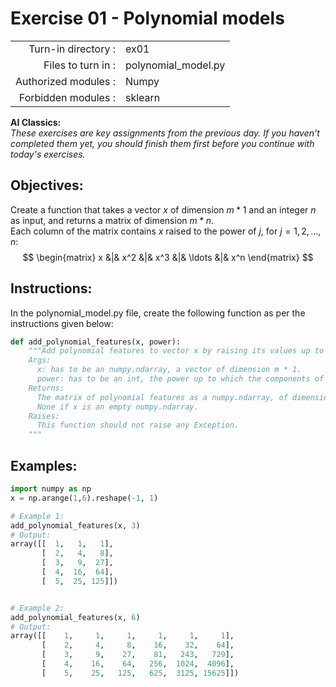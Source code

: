 # Exercise 01 - Polynomial models

|                         |                     |
| -----------------------:| ------------------  |
|   Turn-in directory :   |  ex01               |
|   Files to turn in :    |  polynomial_model.py      |
|   Authorized modules :  |  Numpy              |
|   Forbidden modules :   |  sklearn            |

**AI Classics:**  
*These exercises are key assignments from the previous day. If you haven't completed them yet, you should finish them first before you continue with today's exercises.*

## Objectives:  
Create a function that takes a vector $x$ of dimension $m * 1$ and an integer $n$ as input, and returns a matrix of dimension $m * n$.  
Each column of the matrix contains $x$ raised to the power of $j$, for $j = 1, 2, ..., n$:
$$
\begin{matrix}
x &|& x^2 &|& x^3 &|& \ldots &|& x^n
\end{matrix}
$$

## Instructions:
In the polynomial_model.py file, create the following function as per the instructions given below:
```python
def add_polynomial_features(x, power):
    """Add polynomial features to vector x by raising its values up to the power given in argument.  
    Args:
      x: has to be an numpy.ndarray, a vector of dimension m * 1.
      power: has to be an int, the power up to which the components of vector x are going to be raised.
    Returns:
      The matrix of polynomial features as a numpy.ndarray, of dimension m * n, containg he polynomial feature values for all training examples.
      None if x is an empty numpy.ndarray.
    Raises:
      This function should not raise any Exception.
    """
```

## Examples:
```python
import numpy as np
x = np.arange(1,6).reshape(-1, 1)

# Example 1:
add_polynomial_features(x, 3)
# Output:
array([[  1,   1,   1],
       [  2,   4,   8],
       [  3,   9,  27],
       [  4,  16,  64],
       [  5,  25, 125]])


# Example 2:
add_polynomial_features(x, 6)
# Output:
array([[    1,     1,     1,     1,     1,     1],
       [    2,     4,     8,    16,    32,    64],
       [    3,     9,    27,    81,   243,   729],
       [    4,    16,    64,   256,  1024,  4096],
       [    5,    25,   125,   625,  3125, 15625]])
```
